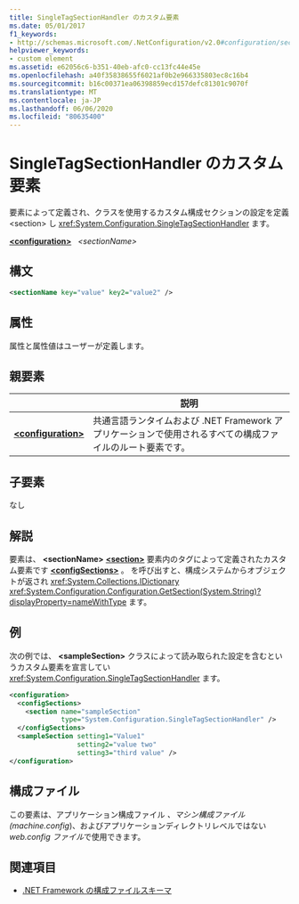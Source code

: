 ```yaml
---
title: SingleTagSectionHandler のカスタム要素
ms.date: 05/01/2017
f1_keywords:
- http://schemas.microsoft.com/.NetConfiguration/v2.0#configuration/sectionName
helpviewer_keywords:
- custom element
ms.assetid: e62056c6-b351-40eb-afc0-cc13fc44e45e
ms.openlocfilehash: a40f35838655f6021af0b2e966335803ec8c16b4
ms.sourcegitcommit: b16c00371ea06398859ecd157defc81301c9070f
ms.translationtype: MT
ms.contentlocale: ja-JP
ms.lasthandoff: 06/06/2020
ms.locfileid: "80635400"
---
```

# <a name="custom-element-for-singletagsectionhandler"></a>SingleTagSectionHandler のカスタム要素

要素によって定義され、クラスを使用するカスタム構成セクションの設定を定義 \<section> し <xref:System.Configuration.SingleTagSectionHandler> ます。

[**\<configuration>**](configuration-element.md) &nbsp;&nbsp;*\<sectionName>*

## <a name="syntax"></a>構文

```xml
<sectionName key="value" key2="value2" />
```

## <a name="attributes"></a>属性

属性と属性値はユーザーが定義します。

## <a name="parent-element"></a>親要素

|     | 説明 |
| --- | ----------- |
| [**\<configuration>**](configuration-element.md) | 共通言語ランタイムおよび .NET Framework アプリケーションで使用されるすべての構成ファイルのルート要素です。 |

## <a name="child-elements"></a>子要素

なし

## <a name="remarks"></a>解説

要素は、 **\<sectionName>** [**\<section>**](section-element.md) 要素内のタグによって定義されたカスタム要素です [**\<configSections>**](configsections-element-for-configuration.md) 。 を呼び出すと、構成システムからオブジェクトが返され <xref:System.Collections.IDictionary> <xref:System.Configuration.Configuration.GetSection(System.String)?displayProperty=nameWithType> ます。

## <a name="example"></a>例

次の例では、 **\<sampleSection>** クラスによって読み取られた設定を含むというカスタム要素を宣言してい <xref:System.Configuration.SingleTagSectionHandler> ます。

```xml
<configuration>
  <configSections>
    <section name="sampleSection"
             type="System.Configuration.SingleTagSectionHandler" />
  </configSections>
  <sampleSection setting1="Value1"
                 setting2="value two"
                 setting3="third value" />
</configuration>
```

## <a name="configuration-file"></a>構成ファイル

この要素は、アプリケーション構成ファイル *、マシン構成ファイル (machine.config*)、およびアプリケーションディレクトリレベルではない*web.config ファイル*で使用できます。

## <a name="see-also"></a>関連項目

- [.NET Framework の構成ファイルスキーマ](index.md)
